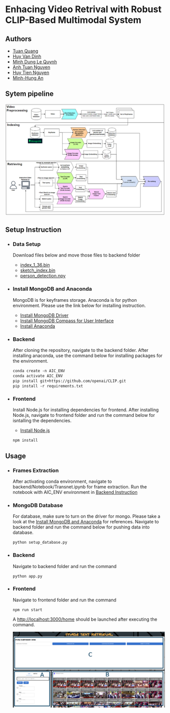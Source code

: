 # Enhacing Video Retrival with Robust CLIP-Based Multimodal System

## Authors

* [Tuan Quang](https://github.com/thq1995)
* [Huy Van Dinh](https://github.com/dvanhuy11)
* [Minh Dung Le Quynh](https://github.com/LeQuynhMinhDung)
* [Anh Tuan Nguyen](https://github.com/TuanThanhDat)
* [Huy Tien Nguyen](https://github.com/huynt654)
* [Minh-Hung An](https://github.com/anminhhung)

## Sytem pipeline 
<img src="./figures/AIC_pipeline.png" alt="pipeline image" style="zoom:70%;" />

## Setup Instruction
* ### Data Setup
    Download files below and move those files to backend folder
    - [index_1_36.bin](https://drive.google.com/file/d/1q5vzkEwNFz4bMwlXJAvoeM3V1hFu59Eg/view?usp=sharing)
    - [sketch_index.bin](https://drive.google.com/file/d/15Tm4SML_9UaanXXB7cgW5NqyB6UR5UGP/view?usp=sharing)
    - [person_detection.npy](https://drive.google.com/file/d/1-8K5WNBGfdCFdP-UX00qJ25Xuymimq20/view?usp=sharing)
    

* ### Install MongoDB and Anaconda 
    MongoDB is for keyframes storage. Anaconda is for python environment. Please use the link below for installing instruction. 
    - [Install MongoDB Driver](https://www.mongodb.com/docs/manual/installation/)
    - [Install MongoDB Compass for User Interface](https://www.mongodb.com/docs/compass/current/install/)
    - [Install Anaconda](https://www.anaconda.com/download)

* ### Backend
    After cloning the repository, navigate to the backend folder. After installing anaconda, use the command below for installing packages for the environment.

    ```
    conda create -n AIC_ENV
    conda activate AIC_ENV
    pip install git+https://github.com/openai/CLIP.git
    pip install -r requirements.txt
    ```

* ### Frontend
    Install Node.js for installing dependencies for frontend. After installing Node.js, navigate to frontend folder and run the command below for isntalling the dependencies.
    - [Install Node.js](https://nodejs.org/en/download)
    ```
    npm install
    ```
## Usage
* ### Frames Extraction
    After activating conda environment, navigate to backend/Notebook/Transnet.ipynb for frame extraction. Run the notebook with AIC_ENV environment in [Backend Instruction](#backend)
* ### MongoDB Database 
    For database, make sure to turn on the driver for mongo. Please take a look at the [Install MongoDB and Anaconda](#install-mongodb-and-anaconda) for references. Navigate to backend folder and run the command below for pushing data into database.
    ```
    python setup_database.py
    ```
* ### Backend 
    Navigate to backend folder and run the command
    ```
    python app.py
    ```
* ### Frontend 
    Navigate to frontend folder and run the command
    ```
    npm run start
    ```
    A [http://localhost:3000/home](http://localhost:3000/home) should be launched after executing the command.
    
    ![User Interface](figures/UI.png "User Interface")